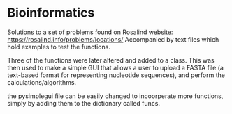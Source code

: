 ﻿# Bioinformatics
Solutions to a set of problems found on Rosalind website:
https://rosalind.info/problems/locations/
Accompanied by text files which hold examples to test the functions.


Three of the functions were later altered and added to a class.
This was then used to make a simple GUI that allows a user to upload a FASTA file (a text-based format for representing nucleotide sequences),
and perform the calculations/algorithms.

the pysimplegui file can be easily changed to incoorperate more functions, simply by adding them to the dictionary called funcs.
